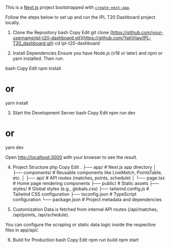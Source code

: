 This is a [Next.js](https://nextjs.org) project bootstrapped with [`create-next-app`](https://nextjs.org/docs/app/api-reference/cli/create-next-app).

Follow the steps below to set up and run the IPL T20 Dashboard project locally.

1. Clone the Repository
bash
Copy
Edit
git clone [https://github.com/your-username/ipl-t20-dashboard.git](https://github.com/YatiVijay/IPL-T20_dashboard.git)
cd ipl-t20-dashboard

2. Install Dependencies
Ensure you have Node.js (v18 or later) and npm or yarn installed. Then run:

bash
Copy
Edit
npm install
# or
yarn install

3. Start the Development Server
bash
Copy
Edit
npm run dev
# or
yarn dev

Open [http://localhost:3000](http://localhost:3000) with your browser to see the result.

4. Project Structure
php
Copy
Edit
.
├── app/                      # Next.js app directory
│   ├── components/           # Reusable components like LiveMatch, PointsTable, etc.
│   ├── api/                  # API routes (matches, points, schedule)
│   └── page.tsx              # Home page rendering components
├── public/                   # Static assets
├── styles/                  # Global styles (e.g., globals.css)
├── tailwind.config.js        # Tailwind CSS configuration
├── tsconfig.json             # TypeScript configuration
└── package.json              # Project metadata and dependencies

5. Customization
Data is fetched from internal API routes (/api/matches, /api/points, /api/schedule).

You can configure the scraping or static data logic inside the respective files in app/api/.

6. Build for Production
bash
Copy
Edit
npm run build
npm start
